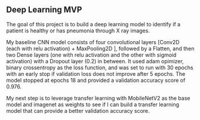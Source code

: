 ## Deep Learning MVP 

The goal of this project is to build a deep learning model to identify if a patient is healthy or has pneumonia through X ray images.

My baseline CNN model consists of four convolutional layers [Conv2D (each with relu activation) + MaxPooling2D ], followed by a Flatten, and then two Dense layers (one with relu activation and the other with sigmoid activation) with a Dropout layer (0.2) in between.  It used adam opimizer, binary crossentropy as the loss function, and was set to run with 30 epochs with an early stop if validation loss does not improve after 5 epochs. The model stopped at epochs 18 and provided a validation accuracy score of 0.976. 

My next step is to leverage transfer learning with MobileNetV2 as the base model and imagenet as weights to see if I can build a transfer learning model that can provide a better validation accuracy score. 
